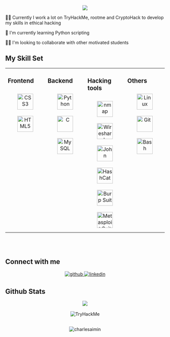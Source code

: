 <div align="center">
  <img src="https://github.com/CharlesAIMIN/CharlesAIMIN/blob/main/bannernew.png">
</div>



👩‍💻 Currently I work a lot on TryHackMe, rootme and CryptoHack to develop my skills in ethical hacking

🧠 I'm currently learning Python scripting

👯‍♀️ I'm looking to collaborate with other motivated students


<p align="left">
</p>

## My Skill Set  
<div align="center">
  <table>
    <tr>
      <td valign="top" width="25%">



### Frontend  
<div align="center">  
<a href="https://www.w3schools.com/css/" target="_blank"><img style="margin: 10px" src="https://profilinator.rishav.dev/skills-assets/css3-original-wordmark.svg" alt="CSS3" height="50" /></a>  
<a href="https://en.wikipedia.org/wiki/HTML5" target="_blank"><img style="margin: 10px" src="https://profilinator.rishav.dev/skills-assets/html5-original-wordmark.svg" alt="HTML5" height="50" /></a>  
</div>

</td>
      <td valign="top" width="25%">



### Backend  
<div align="center">  
<a href="https://www.python.org/" target="_blank"><img style="margin: 10px" src="https://profilinator.rishav.dev/skills-assets/python-original.svg" alt="Python" height="50" /></a>  
<a href="https://www.cprogramming.com/" target="_blank"><img style="margin: 10px" src="https://profilinator.rishav.dev/skills-assets/c-original.svg" alt="C" height="50" /></a>  
<a href="https://www.mysql.com/" target="_blank"><img style="margin: 10px" src="https://profilinator.rishav.dev/skills-assets/mysql-original-wordmark.svg" alt="MySQL" height="50" /></a>  
</div>

</td>
  

  <td valign="top" width="25%">
    
### Hacking tools  
<div align="center">  
<a href="https://nmap.org/" target="_blank"><img style="margin: 10px" src="https://github.com/CharlesAIMIN/CharlesAIMIN/blob/main/nmap.png" alt="nmap" height="50" /></a>  
<a href="https://www.wireshark.org/" target="_blank"><img style="margin: 10px" src="https://github.com/CharlesAIMIN/CharlesAIMIN/blob/main/wireshark.png" alt="Wireshark" height="50" /></a>  
<a href="https://www.openwall.com/john/" target="_blank"><img style="margin: 10px" src="https://github.com/CharlesAIMIN/CharlesAIMIN/blob/main/JohntheRipper.png" alt="John" height="50" /></a>  
<a href="https://hashcat.net/hashcat/" target="_blank"><img style="margin: 10px" src="https://github.com/CharlesAIMIN/CharlesAIMIN/blob/main/hashcat.png" alt="HashCat" height="50" /></a>  
<a href="https://portswigger.net/burp" target="_blank"><img style="margin: 10px" src="https://github.com/CharlesAIMIN/CharlesAIMIN/blob/main/burp.png" alt="Burp Suit" height="50" /></a> 
<a href="https://www.metasploit.com/" target="_blank"><img style="margin: 10px" src="https://github.com/CharlesAIMIN/CharlesAIMIN/blob/main/metasploit.jpg" alt="Metasploit Suit" height="50" /></a> 
</div>


</td>
      
   <td valign="top" width="25%">
    
### Others  
<div align="center">  
<a href="https://www.linux.org/" target="_blank"><img style="margin: 10px" src="https://profilinator.rishav.dev/skills-assets/linux-original.svg" alt="Linux" height="50" /></a>  
<a href="https://github.com/" target="_blank"><img style="margin: 10px" src="https://profilinator.rishav.dev/skills-assets/git-scm-icon.svg" alt="Git" height="50" /></a>  
<a href="https://www.gnu.org/software/bash/" target="_blank"><img style="margin: 10px" src="https://profilinator.rishav.dev/skills-assets/gnu_bash-icon.svg" alt="Bash" height="50" /></a>  
</div>


</td>     
</tr>
</table>  
</div>

<br>  


<br/>  

## Connect with me  
<div align="center">
<a href="https://github.com/CharlesAIMIN" target="_blank">
<img src=https://img.shields.io/badge/github-%2324292e.svg?&style=for-the-badge&logo=github&logoColor=white alt=github style="margin-bottom: 5px;" />
</a>
<a href="https://linkedin.com/in/charlesaimin" target="_blank">
<img src=https://img.shields.io/badge/linkedin-%231E77B5.svg?&style=for-the-badge&logo=linkedin&logoColor=white alt=linkedin style="margin-bottom: 5px;" />
</a>  

</div>  


## Github Stats  

<div align="center"><img src="https://github-readme-stats.vercel.app/api?username=CharlesAIMIN&show_icons=true&count_private=true&hide_border=true" align="center" />
</div>  
<br>
<div align="center"><img src="https://tryhackme-badges.s3.amazonaws.com/AzeTIIx.png" alt="TryHackMe"></div>

<br/>  


<p align="center"> <img src="https://komarev.com/ghpvc/?username=charlesaimin&label=Profile%20views&color=0e75b6&style=flat" alt="charlesaimin" /> </p>




